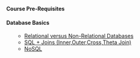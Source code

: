 **Course Pre-Requisites**

#### Database Basics
<ol>
  

- [Relational versus Non-Relational Databases](https://www.dataversity.net/review-pros-cons-different-databases-relational-versus-non-relational/)  
- [SQL + Joins (Inner,Outer,Cross,Theta Join)](https://en.wikipedia.org/wiki/Join_(SQL))
- [NoSQL](https://en.wikipedia.org/wiki/NoSQL)

</ol>

 

